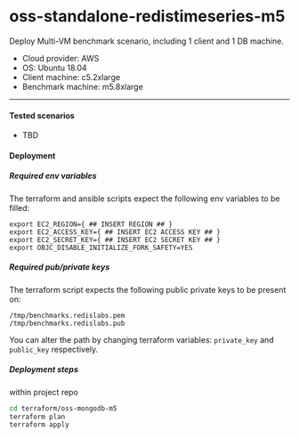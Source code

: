 # oss-standalone-redistimeseries-m5

Deploy Multi-VM benchmark scenario, including 1 client and 1 DB machine.
- Cloud provider: AWS
- OS: Ubuntu 18.04
- Client machine: c5.2xlarge
- Benchmark machine: m5.8xlarge

-------

#### Tested scenarios

- TBD

#### Deployment

##### Required env variables

The terraform and ansible scripts expect the following env variables to be filled:
```
export EC2_REGION={ ## INSERT REGION ## }
export EC2_ACCESS_KEY={ ## INSERT EC2 ACCESS KEY ## }
export EC2_SECRET_KEY={ ## INSERT EC2 SECRET KEY ## }
export OBJC_DISABLE_INITIALIZE_FORK_SAFETY=YES
```

##### Required pub/private keys

The terraform script expects the following public private keys to be present on:
```
/tmp/benchmarks.redislabs.pem
/tmp/benchmarks.redislabs.pub
```

You can alter the path by changing terraform variables: `private_key` and `public_key` respectively.

##### Deployment steps
within project repo

```bash
cd terraform/oss-mongodb-m5
terraform plan
terraform apply
```